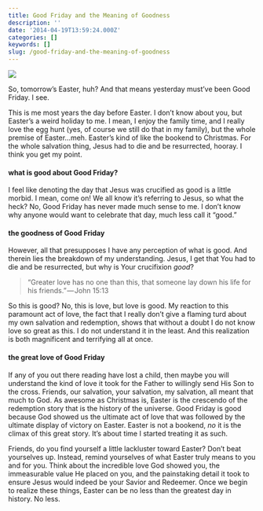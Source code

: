 ```yaml
---
title: Good Friday and the Meaning of Goodness
description: ''
date: '2014-04-19T13:59:24.000Z'
categories: []
keywords: []
slug: /good-friday-and-the-meaning-of-goodness
---
```


![](https://images.unsplash.com/photo-1488867605300-0380106bc701?ixid=MnwxMjA3fDB8MHxwaG90by1wYWdlfHx8fGVufDB8fHx8&ixlib=rb-1.2.1&auto=format&fit=crop&q=90)

So, tomorrow’s Easter, huh? And that means yesterday must’ve been Good Friday. I see.

This is me most years the day before Easter. I don’t know about you, but Easter’s a weird holiday to me. I mean, I enjoy the family time, and I really love the egg hunt (yes, of course we still do that in my family), but the whole premise of Easter…meh. Easter’s kind of like the bookend to Christmas. For the whole salvation thing, Jesus had to die and be resurrected, hooray. I think you get my point.

#### what is good about Good Friday?

I feel like denoting the day that Jesus was crucified as good is a little morbid. I mean, come on! We all know it’s referring to Jesus, so what the heck? No, Good Friday has never made much sense to me. I don’t know why anyone would want to celebrate that day, much less call it “good.”

#### the goodness of Good Friday

However, all that presupposes I have any perception of what is good. And therein lies the breakdown of my understanding. Jesus, I get that You had to die and be resurrected, but why is Your crucifixion _good_?

> “Greater love has no one than this, that someone lay down his life for his friends.” — John 15:13

So this is good? No, this is love, but love is good. My reaction to this paramount act of love, the fact that I really don’t give a flaming turd about my own salvation and redemption, shows that without a doubt I do not know love so great as this. I do not understand it in the least. And this realization is both magnificent and terrifying all at once.

#### the great love of Good Friday

If any of you out there reading have lost a child, then maybe you will understand the kind of love it took for the Father to willingly send His Son to the cross. Friends, our salvation, your salvation, my salvation, all meant that much to God. As awesome as Christmas is, Easter is the crescendo of the redemption story that is the history of the universe. Good Friday is good because God showed us the ultimate act of love that was followed by the ultimate display of victory on Easter. Easter is not a bookend, _no_ it is the climax of this great story. It’s about time I started treating it as such.

Friends, do you find yourself a little lackluster toward Easter? Don’t beat yourselves up. Instead, remind yourselves of what Easter truly means to you and for you. Think about the incredible love God showed you, the immeasurable value He placed on you, and the painstaking detail it took to ensure Jesus would indeed be your Savior and Redeemer. Once we begin to realize these things, Easter can be no less than the greatest day in history. No less.